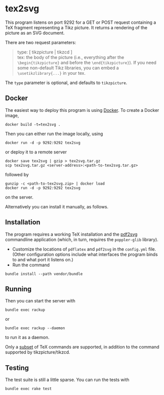 # tex2svg

This program listens on port 9292 for a GET or POST request containing a TeX fragment representing a Tikz picture. It returns a rendering of the picture as an SVG document.

There are two request parameters:

>type: [ tikzpicture | tikzcd ]<br/>
> tex:  the body of the picture (i.e., everything after the `\begin{tikzpicture}` and before the
  `\end{tikzpicture}`). If you need some non-default Tikz libraries, you can embed a `\usetikzlibrary{...}` in your tex.

The `type` parameter is optional, and defaults to `tikzpicture`.

## Docker
The easiest way to deploy this program is using [Docker](https://docs.docker.com/). To create a Docker image,
~~~~~
docker build -t=tex2svg .
~~~~~
Then you can either run the image locally, using
~~~~~
docker run -d -p 9292:9292 tex2svg
~~~~~
or deploy it to a remote server
~~~~~
docker save tex2svg | gzip > tex2svg.tar.gz
scp tex2svg.tar.gz <server-address>:<path-to-tex2svg.tar.gz>
~~~~~
followed by
~~~~~
gunzip -c <path-to-tex2svg.zip> | docker load
docker run -d -p 9292:9292 tex2svg
~~~~~
on the server.

Alternatively you can install it manually, as follows.

## Installation
The program requires a working TeX installation and the [pdf2svg](http://www.cityinthesky.co.uk/opensource/pdf2svg/) commandline application (which, in turn, requires the `poppler-glib` library).

* Customize the locations of `pdflatex` and `pdf2svg` in the `config.yml` file. (Other configuration options include what interfaces the program binds to and what port it listens on.)
* Run the command
~~~~~
bundle install --path vendor/bundle
~~~~~

## Running
Then you can start the server with
~~~~~
bundle exec rackup
~~~~~
or
~~~~~
bundle exec rackup --daemon
~~~~~
to run it as a daemon.

Only a [subset](https://golem.ph.utexas.edu/~distler/blog/itex2MMLcommands.html) of TeX commands are supported, in addition to the command supported by tikzpicture/tikzcd.

## Testing

The test suite is still a little sparse. You can run the tests with

~~~~~
bundle exec rake test
~~~~~